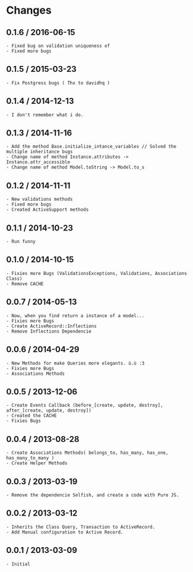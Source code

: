 # Changes #

## 0.1.6 / 2016-06-15

	- Fixed bug on validation uniqueness of
	- Fixed more bugs

## 0.1.5 / 2015-03-23

	- Fix Postgress bugs ( Thx to davidhq )

## 0.1.4 / 2014-12-13

	- I don't remember what i do.

## 0.1.3 / 2014-11-16

	- Add the method Base.initialize_intance_variables // Solved the multiple inheritance bugs
	- Change name of method Instance.attributes -> Instance.attr_accessible
	- Change name of method Model.toString -> Model.to_s

## 0.1.2 / 2014-11-11

	- New validations methods
	- Fixed more bugs
	- Created ActiveSupport methods

## 0.1.1 / 2014-10-23 ##

	- Run funny

## 0.1.0 / 2014-10-15 ##

	- Fixies more Bugs (ValidationsExceptions, Validations, Associations Class)
	- Remove CACHE

## 0.0.7 / 2014-05-13 ##

	- Now, when you find return a instance of a model...
	- Fixies more Bugs
	- Create ActiveRecord::Inflections
	- Remove Inflections Dependencie

## 0.0.6 / 2014-04-29 ##

	- New Methods for make Queries more elegants. ù.ù :3
	- Fixies more Bugs
	- Associations Methods

## 0.0.5 / 2013-12-06 ##

	- Create Events Callback (before_[create, update, destroy], after_[create, update, destroy])
	- Created the CACHE
	- Fixies Bugs

## 0.0.4 / 2013-08-28 ##

	- Create Associations Methods( belongs_to, has_many, has_one, has_many_to_many )
	- Create Helper Methods

## 0.0.3 / 2013-03-19 ##

	- Remove the dependencie Selfish, and create a code with Pure JS.

## 0.0.2 / 2013-03-12 ##

	- Inherits the Class Query, Transaction to ActiveRecord.
	- Add Manual configuration to Active Record.

## 0.0.1 / 2013-03-09 ##

	- Initial
